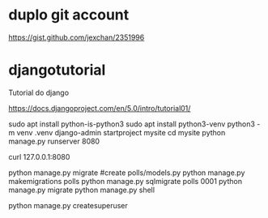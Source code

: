 # duplo git account
https://gist.github.com/jexchan/2351996

# djangotutorial
Tutorial do django

https://docs.djangoproject.com/en/5.0/intro/tutorial01/

sudo apt install python-is-python3
sudo apt install python3-venv
python3 -m venv .venv
django-admin startproject mysite
cd mysite
python manage.py runserver 8080

curl 127.0.0.1:8080


python manage.py migrate
#create polls/models.py
python manage.py makemigrations polls
python manage.py sqlmigrate polls 0001
python manage.py migrate
python manage.py shell

python manage.py createsuperuser




